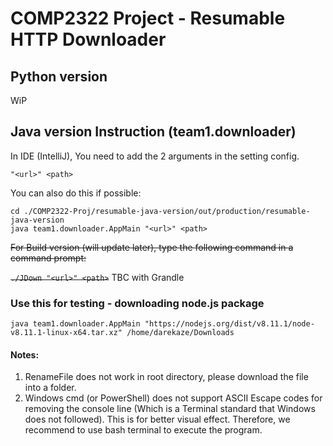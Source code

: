 # COMP2322 Project - Resumable HTTP Downloader

## Python version

WiP

## Java version Instruction (team1.downloader)

In IDE (IntelliJ), You need to add the 2 arguments in the setting config.

```
"<url>" <path> 
```

You can also do this if possible:
```
cd ./COMP2322-Proj/resumable-java-version/out/production/resumable-java-version
java team1.downloader.AppMain "<url>" <path>
```

<s>For Build version (will update later), type the following command in a command prompt:</s>  

<s>`./JDown "<url>" <path>`</s> TBC with Grandle

### Use this for testing - downloading node.js package

```
java team1.downloader.AppMain "https://nodejs.org/dist/v8.11.1/node-v8.11.1-linux-x64.tar.xz" /home/darekaze/Downloads
```

#### Notes:

1. RenameFile does not work in root directory, please download the file into a folder.
2. Windows cmd (or PowerShell) does not support ASCII Escape codes for removing the console line (Which is a Terminal standard that Windows does not followed). This is for better visual effect. Therefore, we recommend to use bash terminal to execute the program.


